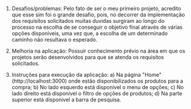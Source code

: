 1. Desafios/problemas: Pelo fato de ser o meu primeiro projeto, acredito que esse sim foi o grande desafio, pois, no decorrer da implementação dos requisitos solicitados muitas duvidas surgiram ao longo do processo na escolha de se conseguir o objetivo final através de várias opções disponiveis, uma vez que, a escolha de um determinado caminho não resultava o esperado. 

2. Melhoria na aplicação: Possuir conhecimento prévio na área em que os projetos serão desenvolvidos para que se atenda os requisitos solicitados.

3. Instruções para execução da aplicação: 
a) Na página "Home" (http://localhost:3000) onde estão disponibilizados os produtos para a compra;
b) No lado esquerdo está disponível o menu de opções;
c) No lado direito está disponível o filtro de opções de produtos;
d) Na parte superior está disponivel a barra de pesquisa.
